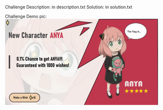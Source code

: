 Challenge Description: in description.txt
Solution: in solution.txt


Challenge Demo pic:
![alt text](main.png "Challenge Demo pic")